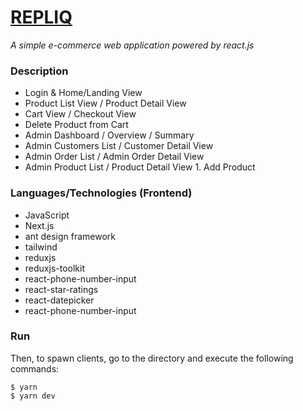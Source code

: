 # [REPLIQ](https://job-task-liard.vercel.app/)

_A simple e-commerce web application powered by react.js_

### Description

- Login & Home/Landing View
- Product List View / Product Detail View
- Cart View / Checkout View
- Delete Product from Cart
- Admin Dashboard / Overview / Summary
- Admin Customers List / Customer Detail View
- Admin Order List / Admin Order Detail View
- Admin Product List / Product Detail View 1. Add Product

### Languages/Technologies (Frontend)

- JavaScript
- Next.js
- ant design framework
- tailwind
- reduxjs
- reduxjs-toolkit
- react-phone-number-input
- react-star-ratings
- react-datepicker
- react-phone-number-input

### Run

Then, to spawn clients, go to the directory and execute the following commands:

```
$ yarn
$ yarn dev
```
